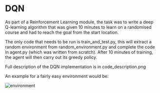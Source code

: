 # DQN
As part of a Reinforcement Learning module, the task was to write a deep Q-learning algorithm that was given 10 minutes to learn on a randomised course and had to reach the goal from the start location. 

The only code that needs to be run is train_and_test.py, this will extract a random environment from random_environment.py and complete the code in agent.py (which was written from scratch). After 10 minutes of training, the agent will then carry out its greedy policy. 

Full description of the DQN implementation is in code_description.png

An example for a fairly easy environment would be:

![environment](https://user-images.githubusercontent.com/73748574/104965791-60b13900-59d7-11eb-95e4-7e7013708dd4.png)
